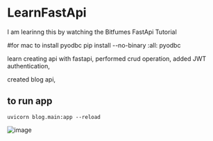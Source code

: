 # LearnFastApi
I am learinng this by watching the Bitfumes FastApi Tutorial

#for mac to install pyodbc
pip install --no-binary :all: pyodbc


learn creating api with fastapi,
performed crud operation,
added JWT authentication,

created blog api,

## to run app 
    uvicorn blog.main:app --reload

![image](https://github.com/ankit-halfsquare/LearnFastApi/assets/92157985/65d88a9b-b777-4d5c-9fd4-e19d2ef50ebe)
